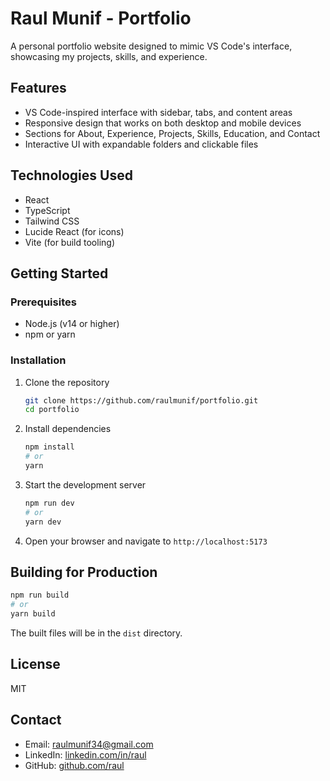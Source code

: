 # Raul Munif - Portfolio

A personal portfolio website designed to mimic VS Code's interface, showcasing my projects, skills, and experience.

## Features

- VS Code-inspired interface with sidebar, tabs, and content areas
- Responsive design that works on both desktop and mobile devices
- Sections for About, Experience, Projects, Skills, Education, and Contact
- Interactive UI with expandable folders and clickable files

## Technologies Used

- React
- TypeScript
- Tailwind CSS
- Lucide React (for icons)
- Vite (for build tooling)

## Getting Started

### Prerequisites

- Node.js (v14 or higher)
- npm or yarn

### Installation

1. Clone the repository
   ```bash
   git clone https://github.com/raulmunif/portfolio.git
   cd portfolio
   ```

2. Install dependencies
   ```bash
   npm install
   # or
   yarn
   ```

3. Start the development server
   ```bash
   npm run dev
   # or
   yarn dev
   ```

4. Open your browser and navigate to `http://localhost:5173`

## Building for Production

```bash
npm run build
# or
yarn build
```

The built files will be in the `dist` directory.

## License

MIT

## Contact

- Email: raulmunif34@gmail.com
- LinkedIn: [linkedin.com/in/raul](https://linkedin.com/in/raul)
- GitHub: [github.com/raul](https://github.com/raul)